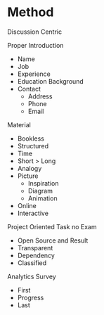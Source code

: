 Method
======

Discussion Centric

Proper Introduction

- Name
- Job
- Experience
- Education Background
- Contact
  - Address
  - Phone
  - Email

Material

- Bookless
- Structured
- Time
- Short > Long
- Analogy
- Picture
  - Inspiration
  - Diagram
  - Animation
- Online
- Interactive

Project Oriented Task no Exam

- Open Source and Result
- Transparent
- Dependency
- Classified

Analytics Survey

- First
- Progress
- Last

